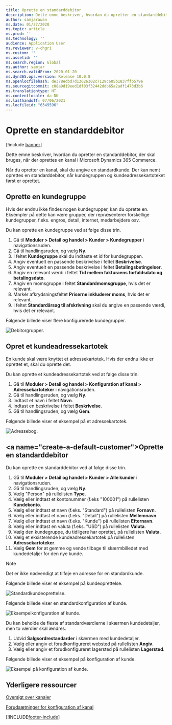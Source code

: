 ```yaml
---
title: Oprette en standarddebitor
description: Dette emne beskriver, hvordan du opretter en standarddebitor, der skal bruges, når der oprettes en kanal i Microsoft Dynamics 365 Commerce.
author: samjarawan
ms.date: 01/27/2020
ms.topic: article
ms.prod: ''
ms.technology: ''
audience: Application User
ms.reviewer: v-chgri
ms.custom: ''
ms.assetid: ''
ms.search.region: Global
ms.author: samjar
ms.search.validFrom: 2020-01-20
ms.dyn365.ops.version: Release 10.0.8
ms.openlocfilehash: de378edbd7d13626302c7129c605b1837ffb579e
ms.sourcegitcommit: c08a9d19eed1df03f32442ddb65a2adf1473d3b6
ms.translationtype: HT
ms.contentlocale: da-DK
ms.lasthandoff: 07/06/2021
ms.locfileid: "6349596"
---
```

# <a name="create-a-default-customer"></a>Oprette en standarddebitor

[!include [banner](includes/banner.md)]

Dette emne beskriver, hvordan du opretter en standarddebitor, der skal bruges, når der oprettes en kanal i Microsoft Dynamics 365 Commerce.

Når du opretter en kanal, skal du angive en standardkunde. Der kan nemt oprettes en standarddebitor, når kundegruppen og kundeadressekartoteket først er oprettet.

## <a name="create-a-customer-group"></a>Oprette en kundegruppe

Hvis der endnu ikke findes nogen kundegrupper, kan du oprette en. Eksempler på dette kan være grupper, der repræsenterer forskellige kundegrupper, f.eks. engros, detail, internet, medarbejdere osv.

Du kan oprette en kundegruppe ved at følge disse trin.

1. Gå til **Moduler \> Detail og handel \> Kunder \> Kundegrupper** i navigationsruden.
1. Gå til handlingsruden, og vælg **Ny**.
1. I feltet **Kundegruppe** skal du indtaste et id for kundegruppen.
1. Angiv eventuelt en passende beskrivelse i feltet **Beskrivelse**.
1. Angiv eventuelt en passende beskrivelse i feltet **Betalingsbetingelser**.
1. Angiv en relevant værdi i feltet **Tid mellem fakturaens forfaldsdato og betalingsdato**.
1. Angiv en momsgruppe i feltet **Standardmomsgruppe**, hvis det er relevant.
1. Markér afkrydsningsfeltet **Priserne inkluderer moms**, hvis det er relevant.
1. I feltet **Standardårsag til afskrivning** skal du angive en passende værdi, hvis det er relevant.

Følgende billede viser flere konfigurerede kundegrupper.

![Debitorgrupper.](media/customer-groups.png)

## <a name="create-a-customer-address-book"></a>Opret et kundeadressekartotek

En kunde skal være knyttet et adressekartotek. Hvis der endnu ikke er oprettet et, skal du oprette det.

Du kan oprette et kundeadressekartotek ved at følge disse trin.

1. Gå til **Moduler \> Detail og handel \> Konfiguration af kanal \> Adressekartoteker** i navigationsruden.
1. Gå til handlingsruden, og vælg **Ny**.
1. Indtast et navn i feltet **Navn**.
1. Indtast en beskrivelse i feltet **Beskrivelse**.
1. Gå til handlingsruden, og vælg **Gem**.

Følgende billede viser et eksempel på et adressekartotek.

![Adressebog.](media/address-book.png)

## <a name="create-a-default-customer&quot;></a>Oprette en standarddebitor

Du kan oprette en standarddebitor ved at følge disse trin.

1. Gå til **Moduler \> Detail og handel \> Kunder \> Alle kunder** i navigationsruden.
1. Gå til handlingsruden, og vælg **Ny**.
1. Vælg &quot;Person&quot; på rullelisten **Type**.
1. Vælg eller indtast et kontonummer (f.eks &quot;100001") på rullelisten **Kundekonto**.
1. Vælg eller indtast et navn (f.eks. "Standard") på rullelisten **Fornavn**.
1. Vælg eller indtast et navn (f.eks. "Detail") på rullelisten **Mellemnavn**.
1. Vælg eller indtast et navn (f.eks. "Kunde") på rullelisten **Efternavn**.
1. Vælg eller indtast en valuta (f.eks. "USD") på rullelisten **Valuta**.
1. Vælg den kundegruppe, du tidligere har oprettet, på rullelisten **Valuta**.
1. Vælg et eksisterende kundeadressekartotek på rullelisten **Adressekartoteker**.
1. Vælg **Gem** for at gemme og vende tilbage til skærmbilledet med kundedetaljer for den nye kunde.

> [!NOTE]
> Det er ikke nødvendigt at tilføje en adresse for en standardkunde.

Følgende billede viser et eksempel på kundeoprettelse.

![Standardkundeoprettelse.](media/default-customer-creation.png)

Følgende billede viser en standardkonfiguration af kunde.

![Eksempelkonfiguration af kunde.](media/default-customer-configuration1.png)

Du kan beholde de fleste af standardværdierne i skærmen kundedetaljer, men to værdier skal ændres.

1. Udvid **Salgsordrestandarder** i skærmen med kundedetaljer.
1. Vælg eller angiv et forudkonfigureret websted på rullelisten **Angiv**.
1. Vælg eller angiv et forudkonfigureret lagersted på rullelisten **Lagersted**.

Følgende billede viser et eksempel på konfiguration af kunde.

![Eksempel på konfiguration af kunde.](media/default-customer-configuration2.png)

## <a name="additional-resources"></a>Yderligere ressourcer

[Oversigt over kanaler](channels-overview.md)

[Forudsætninger for konfiguration af kanal](channels-prerequisites.md)


[!INCLUDE[footer-include](../includes/footer-banner.md)]
